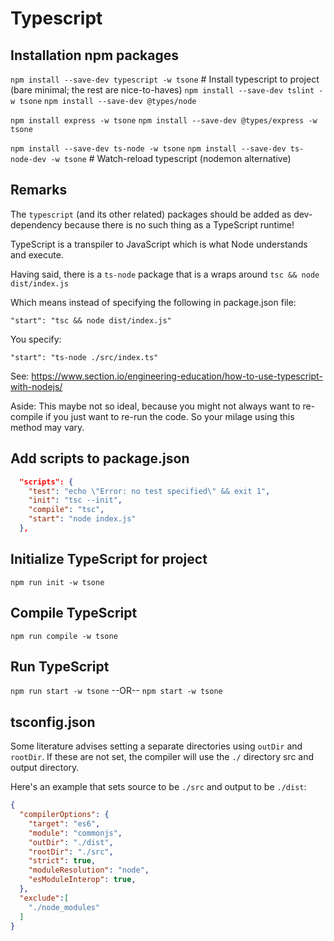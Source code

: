 # Typescript

## Installation npm packages

`npm install --save-dev typescript -w tsone`       # Install typescript to project (bare minimal; the rest are nice-to-haves)
`npm install --save-dev tslint -w tsone`
`npm install --save-dev @types/node`

`npm install express -w tsone`
`npm install --save-dev @types/express -w tsone`

`npm install --save-dev ts-node -w tsone`
`npm install --save-dev ts-node-dev -w tsone`       # Watch-reload typescript (nodemon alternative)

## Remarks

The `typescript` (and its other related) packages should be added as dev-dependency 
because there is no such thing as a TypeScript runtime!

TypeScript is a transpiler to JavaScript which is what Node understands and execute.

Having said, there is a `ts-node` package that is a wraps around `tsc && node dist/index.js`

Which means instead of specifying the following in package.json file:

`"start": "tsc && node dist/index.js"`

You specify:

`"start": "ts-node ./src/index.ts"`

See: https://www.section.io/engineering-education/how-to-use-typescript-with-nodejs/

Aside: 
    This maybe not so ideal, because you might not always want to re-compile 
    if you just want to re-run the code. So your milage using this method may vary.

## Add scripts to package.json

```json:package.json
  "scripts": {
    "test": "echo \"Error: no test specified\" && exit 1",
    "init": "tsc --init",
    "compile": "tsc",
    "start": "node index.js"
  },
```

## Initialize TypeScript for project

`npm run init -w tsone`

## Compile TypeScript

`npm run compile -w tsone`

## Run TypeScript

`npm run start -w tsone`
--OR--
`npm start -w tsone`

## tsconfig.json

Some literature advises setting a separate directories using `outDir` and `rootDir`.
If these are not set, the compiler will use the `./` directory src and output directory.

Here's an example that sets source to be `./src` and output to be `./dist`:

```json:tsconfig.json
{
  "compilerOptions": {                        
    "target": "es6",                               
    "module": "commonjs",                           
    "outDir": "./dist",                             
    "rootDir": "./src",                             
    "strict": true,
    "moduleResolution": "node",
    "esModuleInterop": true,
  },
  "exclude":[
    "./node_modules"
  ]
}
```